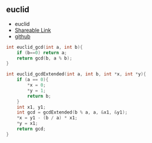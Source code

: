 
## euclid

- euclid
- [Shareable Link](https://thesobersobber.github.io/CP-Snippets/euclid)
- [github](https://github.com/theSoberSobber/CP-Snippets/blob/main/snippets.json#L396)

```cpp
int euclid_gcd(int a, int b){
    if (b==0) return a;
    return gcd(b, a % b);
}

int euclid_gcdExtended(int a, int b, int *x, int *y){
    if (a == 0){
        *x = 0;
        *y = 1;
        return b;
    }
    int x1, y1;
    int gcd = gcdExtended(b % a, a, &x1, &y1);
    *x = y1 - (b / a) * x1;
    *y = x1;
    return gcd;
}


```
